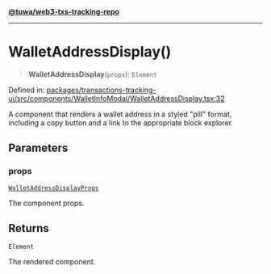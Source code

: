 [**@tuwa/web3-txs-tracking-repo**](../../../README.md)

***

# WalletAddressDisplay()

> **WalletAddressDisplay**(`props`): `Element`

Defined in: [packages/transactions-tracking-ui/src/components/WalletInfoModal/WalletAddressDisplay.tsx:32](https://github.com/TuwaIO/web3-transactions-tracking/blob/770740dda3d4574741c78576c8d447a8659b112f/packages/transactions-tracking-ui/src/components/WalletInfoModal/WalletAddressDisplay.tsx#L32)

A component that renders a wallet address in a styled "pill" format,
including a copy button and a link to the appropriate block explorer.

## Parameters

### props

[`WalletAddressDisplayProps`](../type-aliases/WalletAddressDisplayProps.md)

The component props.

## Returns

`Element`

The rendered component.
